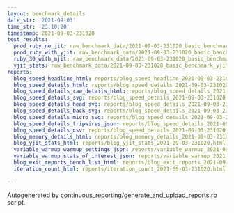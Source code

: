 ```yaml
---
layout: benchmark_details
date_str: '2021-09-03'
time_str: '23:10:20'
timestamp: 2021-09-03-231020
test_results:
  prod_ruby_no_jit: raw_benchmark_data/2021-09-03-231020_basic_benchmark_prod_ruby_no_jit.json
  prod_ruby_with_yjit: raw_benchmark_data/2021-09-03-231020_basic_benchmark_prod_ruby_with_yjit.json
  ruby_30_with_mjit: raw_benchmark_data/2021-09-03-231020_basic_benchmark_ruby_30_with_mjit.json
  yjit_stats: raw_benchmark_data/2021-09-03-231020_basic_benchmark_yjit_stats.json
reports:
  blog_speed_headline_html: reports/blog_speed_headline_2021-09-03-231020.html
  blog_speed_details_html: reports/blog_speed_details_2021-09-03-231020.html
  blog_speed_details_raw_details_html: reports/blog_speed_details_2021-09-03-231020.raw_details.html
  blog_speed_details_svg: reports/blog_speed_details_2021-09-03-231020.svg
  blog_speed_details_head_svg: reports/blog_speed_details_2021-09-03-231020.head.svg
  blog_speed_details_back_svg: reports/blog_speed_details_2021-09-03-231020.back.svg
  blog_speed_details_micro_svg: reports/blog_speed_details_2021-09-03-231020.micro.svg
  blog_speed_details_tripwires_json: reports/blog_speed_details_2021-09-03-231020.tripwires.json
  blog_speed_details_csv: reports/blog_speed_details_2021-09-03-231020.csv
  blog_memory_details_html: reports/blog_memory_details_2021-09-03-231020.html
  blog_yjit_stats_html: reports/blog_yjit_stats_2021-09-03-231020.html
  variable_warmup_warmup_settings_json: reports/variable_warmup_2021-09-03-231020.warmup_settings.json
  variable_warmup_stats_of_interest_json: reports/variable_warmup_2021-09-03-231020.stats_of_interest.json
  blog_exit_reports_bench_list_html: reports/blog_exit_reports_2021-09-03-231020.bench_list.html
  iteration_count_html: reports/iteration_count_2021-09-03-231020.html

---
```

Autogenerated by continuous_reporting/generate_and_upload_reports.rb script.
